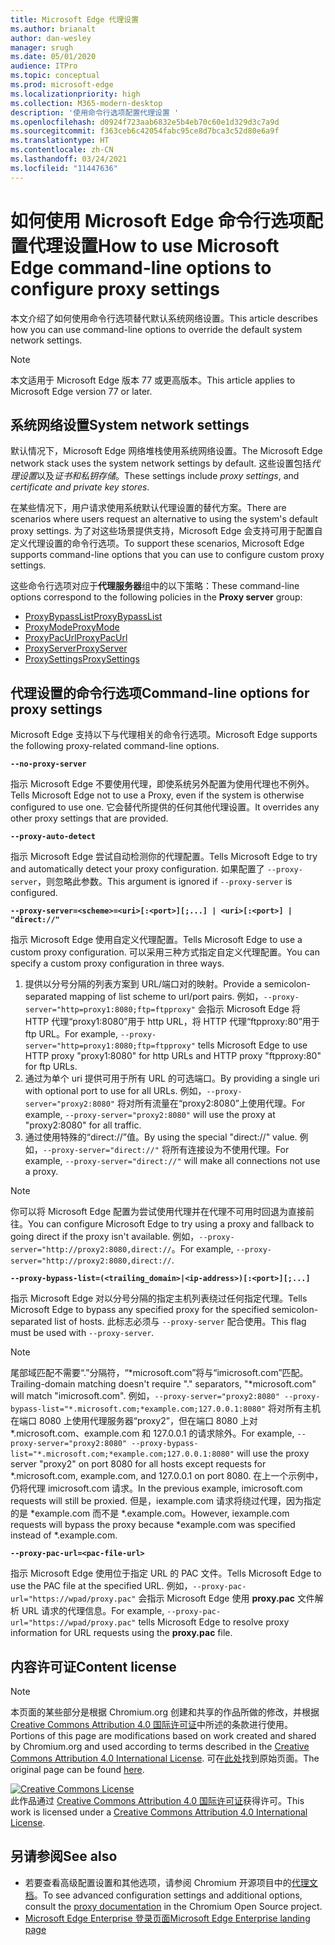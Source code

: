 ```yaml
---
title: Microsoft Edge 代理设置
ms.author: brianalt
author: dan-wesley
manager: srugh
ms.date: 05/01/2020
audience: ITPro
ms.topic: conceptual
ms.prod: microsoft-edge
ms.localizationpriority: high
ms.collection: M365-modern-desktop
description: '使用命令行选项配置代理设置 '
ms.openlocfilehash: d0924f723aab6832e5b4eb70c60e1d329d3c7a9d
ms.sourcegitcommit: f363ceb6c42054fabc95ce8d7bca3c52d80e6a9f
ms.translationtype: HT
ms.contentlocale: zh-CN
ms.lasthandoff: 03/24/2021
ms.locfileid: "11447636"
---
```

# <a name="how-to-use-microsoft-edge-command-line-options-to-configure-proxy-settings"></a><span data-ttu-id="31d11-103">如何使用 Microsoft Edge 命令行选项配置代理设置</span><span class="sxs-lookup"><span data-stu-id="31d11-103">How to use Microsoft Edge command-line options to configure proxy settings</span></span>

<span data-ttu-id="31d11-104">本文介绍了如何使用命令行选项替代默认系统网络设置。</span><span class="sxs-lookup"><span data-stu-id="31d11-104">This article describes how you can use command-line options to override the default system network settings.</span></span>

>[!NOTE]
><span data-ttu-id="31d11-105">本文适用于 Microsoft Edge 版本 77 或更高版本。</span><span class="sxs-lookup"><span data-stu-id="31d11-105">This article applies to Microsoft Edge version 77 or later.</span></span>

## <a name="system-network-settings"></a><span data-ttu-id="31d11-106">系统网络设置</span><span class="sxs-lookup"><span data-stu-id="31d11-106">System network settings</span></span>

<span data-ttu-id="31d11-107">默认情况下，Microsoft Edge 网络堆栈使用系统网络设置。</span><span class="sxs-lookup"><span data-stu-id="31d11-107">The Microsoft Edge network stack uses the system network settings by default.</span></span> <span data-ttu-id="31d11-108">这些设置包括*代理设置*以及*证书和私钥存储*。</span><span class="sxs-lookup"><span data-stu-id="31d11-108">These settings include *proxy settings*, and *certificate and private key stores*.</span></span>

<span data-ttu-id="31d11-109">在某些情况下，用户请求使用系统默认代理设置的替代方案。</span><span class="sxs-lookup"><span data-stu-id="31d11-109">There are scenarios where users request an alternative to using the system's default proxy settings.</span></span> <span data-ttu-id="31d11-110">为了对这些场景提供支持，Microsoft Edge 会支持可用于配置自定义代理设置的命令行选项。</span><span class="sxs-lookup"><span data-stu-id="31d11-110">To support these scenarios, Microsoft Edge supports command-line options that you can use to configure custom proxy settings.</span></span>

<span data-ttu-id="31d11-111">这些命令行选项对应于**代理服务器**组中的以下策略：</span><span class="sxs-lookup"><span data-stu-id="31d11-111">These command-line options correspond to the following policies in the **Proxy server** group:</span></span>

- [<span data-ttu-id="31d11-112">ProxyBypassList</span><span class="sxs-lookup"><span data-stu-id="31d11-112">ProxyBypassList</span></span>](./microsoft-edge-policies.md#proxybypasslist)
- [<span data-ttu-id="31d11-113">ProxyMode</span><span class="sxs-lookup"><span data-stu-id="31d11-113">ProxyMode</span></span>](./microsoft-edge-policies.md#proxymode)
- [<span data-ttu-id="31d11-114">ProxyPacUrl</span><span class="sxs-lookup"><span data-stu-id="31d11-114">ProxyPacUrl</span></span>](./microsoft-edge-policies.md#proxypacurl)
- [<span data-ttu-id="31d11-115">ProxyServer</span><span class="sxs-lookup"><span data-stu-id="31d11-115">ProxyServer</span></span>](./microsoft-edge-policies.md#proxyserver)
- [<span data-ttu-id="31d11-116">ProxySettings</span><span class="sxs-lookup"><span data-stu-id="31d11-116">ProxySettings</span></span>](./microsoft-edge-policies.md#proxysettings)

## <a name="command-line-options-for-proxy-settings"></a><span data-ttu-id="31d11-117">代理设置的命令行选项</span><span class="sxs-lookup"><span data-stu-id="31d11-117">Command-line options for proxy settings</span></span>

<span data-ttu-id="31d11-118">Microsoft Edge 支持以下与代理相关的命令行选项。</span><span class="sxs-lookup"><span data-stu-id="31d11-118">Microsoft Edge supports the following proxy-related command-line options.</span></span>

 **`--no-proxy-server`**
 
<span data-ttu-id="31d11-119">指示 Microsoft Edge 不要使用代理，即使系统另外配置为使用代理也不例外。</span><span class="sxs-lookup"><span data-stu-id="31d11-119">Tells Microsoft Edge not to use a Proxy, even if the system is otherwise configured to use one.</span></span> <span data-ttu-id="31d11-120">它会替代所提供的任何其他代理设置。</span><span class="sxs-lookup"><span data-stu-id="31d11-120">It overrides any other proxy settings that are provided.</span></span>

**`--proxy-auto-detect`**

<span data-ttu-id="31d11-121">指示 Microsoft Edge 尝试自动检测你的代理配置。</span><span class="sxs-lookup"><span data-stu-id="31d11-121">Tells Microsoft Edge to try and automatically detect your proxy configuration.</span></span> <span data-ttu-id="31d11-122">如果配置了 `--proxy-server`，则忽略此参数。</span><span class="sxs-lookup"><span data-stu-id="31d11-122">This argument is ignored if `--proxy-server` is configured.</span></span>

**`--proxy-server=<scheme>=<uri>[:<port>][;...] | <uri>[:<port>] | "direct://"`**

<span data-ttu-id="31d11-123">指示 Microsoft Edge 使用自定义代理配置。</span><span class="sxs-lookup"><span data-stu-id="31d11-123">Tells Microsoft Edge to use a custom proxy configuration.</span></span> <span data-ttu-id="31d11-124">可以采用三种方式指定自定义代理配置。</span><span class="sxs-lookup"><span data-stu-id="31d11-124">You can specify a custom proxy configuration in three ways.</span></span>

1. <span data-ttu-id="31d11-125">提供以分号分隔的列表方案到 URL/端口对的映射。</span><span class="sxs-lookup"><span data-stu-id="31d11-125">Provide a semicolon-separated mapping of list scheme to url/port pairs.</span></span> <span data-ttu-id="31d11-126">例如，`--proxy-server="http=proxy1:8080;ftp=ftpproxy"` 会指示 Microsoft Edge 将 HTTP 代理“proxy1:8080”用于 http URL，将 HTTP 代理“ftpproxy:80”用于 ftp URL。</span><span class="sxs-lookup"><span data-stu-id="31d11-126">For example, `--proxy-server="http=proxy1:8080;ftp=ftpproxy"` tells Microsoft Edge to use HTTP proxy "proxy1:8080" for http URLs and HTTP proxy "ftpproxy:80" for ftp URLs.</span></span>
2. <span data-ttu-id="31d11-127">通过为单个 uri 提供可用于所有 URL 的可选端口。</span><span class="sxs-lookup"><span data-stu-id="31d11-127">By providing a single uri with optional port to use for all URLs.</span></span> <span data-ttu-id="31d11-128">例如，`--proxy-server="proxy2:8080"` 将对所有流量在“proxy2:8080”上使用代理。</span><span class="sxs-lookup"><span data-stu-id="31d11-128">For example, `--proxy-server="proxy2:8080"` will use the proxy at "proxy2:8080" for all traffic.</span></span>
3. <span data-ttu-id="31d11-129">通过使用特殊的“direct://”值。</span><span class="sxs-lookup"><span data-stu-id="31d11-129">By using the special "direct://" value.</span></span> <span data-ttu-id="31d11-130">例如，`--proxy-server="direct://"` 将所有连接设为不使用代理。</span><span class="sxs-lookup"><span data-stu-id="31d11-130">For example, `--proxy-server="direct://"` will make all connections not use a proxy.</span></span> 

>[!NOTE]
><span data-ttu-id="31d11-131">你可以将 Microsoft Edge 配置为尝试使用代理并在代理不可用时回退为直接前往。</span><span class="sxs-lookup"><span data-stu-id="31d11-131">You can configure Microsoft Edge to try using a proxy and fallback to going direct if the proxy isn't available.</span></span> <span data-ttu-id="31d11-132">例如，`--proxy-server="http://proxy2:8080,direct://`。</span><span class="sxs-lookup"><span data-stu-id="31d11-132">For example, `--proxy-server="http://proxy2:8080,direct://`.</span></span>

**`--proxy-bypass-list=(<trailing_domain>|<ip-address>)[:<port>][;...]`**

<span data-ttu-id="31d11-133">指示 Microsoft Edge 对以分号分隔的指定主机列表绕过任何指定代理。</span><span class="sxs-lookup"><span data-stu-id="31d11-133">Tells Microsoft Edge to bypass any specified proxy for the specified semicolon-separated list of hosts.</span></span> <span data-ttu-id="31d11-134">此标志必须与 `--proxy-server` 配合使用。</span><span class="sxs-lookup"><span data-stu-id="31d11-134">This flag must be used with `--proxy-server`.</span></span>

>[!NOTE]
><span data-ttu-id="31d11-135">尾部域匹配不需要“.”分隔符，“\*microsoft.com”将与“imicrosoft.com”匹配。</span><span class="sxs-lookup"><span data-stu-id="31d11-135">Trailing-domain matching doesn't require "." separators, "\*microsoft.com" will match "imicrosoft.com".</span></span> <span data-ttu-id="31d11-136">例如，`--proxy-server="proxy2:8080" --proxy-bypass-list="*.microsoft.com;*example.com;127.0.0.1:8080"` 将对所有主机在端口 8080 上使用代理服务器“proxy2”，但在端口 8080 上对 \*.microsoft.com、example.com 和 127.0.0.1 的请求除外。</span><span class="sxs-lookup"><span data-stu-id="31d11-136">For example, `--proxy-server="proxy2:8080" --proxy-bypass-list="*.microsoft.com;*example.com;127.0.0.1:8080"` will use the proxy server "proxy2" on port 8080 for all hosts except requests for \*.microsoft.com, example.com, and 127.0.0.1 on port 8080.</span></span> <span data-ttu-id="31d11-137">在上一个示例中，仍将代理 imicrosoft.com 请求。</span><span class="sxs-lookup"><span data-stu-id="31d11-137">In the previous example, imicrosoft.com requests will still be proxied.</span></span> <span data-ttu-id="31d11-138">但是，iexample.com 请求将绕过代理，因为指定的是 \*example.com 而不是 \*.example.com。</span><span class="sxs-lookup"><span data-stu-id="31d11-138">However, iexample.com requests will bypass the proxy because \*example.com was specified instead of \*.example.com.</span></span>

**`--proxy-pac-url=<pac-file-url>`**

<span data-ttu-id="31d11-139">指示 Microsoft Edge 使用位于指定 URL 的 PAC 文件。</span><span class="sxs-lookup"><span data-stu-id="31d11-139">Tells Microsoft Edge to use the PAC file at the specified URL.</span></span> <span data-ttu-id="31d11-140">例如，`--proxy-pac-url="https://wpad/proxy.pac"` 会指示 Microsoft Edge 使用 **proxy.pac** 文件解析 URL 请求的代理信息。</span><span class="sxs-lookup"><span data-stu-id="31d11-140">For example, `--proxy-pac-url="https://wpad/proxy.pac"` tells Microsoft Edge to resolve proxy information for URL requests using the **proxy.pac** file.</span></span>

## <a name="content-license"></a><span data-ttu-id="31d11-141">内容许可证</span><span class="sxs-lookup"><span data-stu-id="31d11-141">Content license</span></span>

> [!NOTE]
> <span data-ttu-id="31d11-142">本页面的某些部分是根据 Chromium.org 创建和共享的作品所做的修改，并根据 [Creative Commons Attribution 4.0 国际许可证](http://creativecommons.org/licenses/by/4.0/)中所述的条款进行使用。</span><span class="sxs-lookup"><span data-stu-id="31d11-142">Portions of this page are modifications based on work created and shared by Chromium.org and used according to terms described in the [Creative Commons Attribution 4.0 International License](http://creativecommons.org/licenses/by/4.0/).</span></span> <span data-ttu-id="31d11-143">可在[此处](https://www.chromium.org/developers/design-documents/network-settings#TOC-Command-line-options-for-proxy-sett)找到原始页面。</span><span class="sxs-lookup"><span data-stu-id="31d11-143">The original page can be found [here](https://www.chromium.org/developers/design-documents/network-settings#TOC-Command-line-options-for-proxy-sett).</span></span>
  
<a rel="license" href="http://creativecommons.org/licenses/by/4.0/"><img alt="Creative Commons License" style="border-width:0" src="https://i.creativecommons.org/l/by/4.0/88x31.png" /></a><br /><span data-ttu-id="31d11-144">此作品通过 <a rel="license" href="http://creativecommons.org/licenses/by/4.0/">Creative Commons Attribution 4.0 国际许可证</a>获得许可。</span><span class="sxs-lookup"><span data-stu-id="31d11-144">This work is licensed under a <a rel="license" href="http://creativecommons.org/licenses/by/4.0/">Creative Commons Attribution 4.0 International License</a>.</span></span>

## <a name="see-also"></a><span data-ttu-id="31d11-145">另请参阅</span><span class="sxs-lookup"><span data-stu-id="31d11-145">See also</span></span>

- <span data-ttu-id="31d11-146">若要查看高级配置设置和其他选项，请参阅 Chromium 开源项目中的[代理文档](https://chromium.googlesource.com/chromium/src/+/HEAD/net/docs/proxy.md)。</span><span class="sxs-lookup"><span data-stu-id="31d11-146">To see advanced configuration settings and additional options, consult the [proxy documentation](https://chromium.googlesource.com/chromium/src/+/HEAD/net/docs/proxy.md) in the Chromium Open Source project.</span></span>
- [<span data-ttu-id="31d11-147">Microsoft Edge Enterprise 登录页面</span><span class="sxs-lookup"><span data-stu-id="31d11-147">Microsoft Edge Enterprise landing page</span></span>](https://aka.ms/EdgeEnterprise)